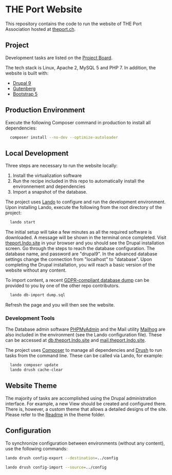 # THE Port Website

This repository contains the code to run the website of THE Port Association hosted at [theport.ch](https://theport.ch).

## Project

Development tasks are listed on the [Project Board](https://app.asana.com/0/1200042243165772/board).

The tech stack is Linux, Apache 2, MySQL 5 and PHP 7. In addition, the website is built with:

* [Drupal 9](https://www.drupal.com/)
* [Gutenberg](https://drupalgutenberg.org/)
* [Bootstrap 5](https://getbootstrap.com/)

## Production Environment

Execute the following Composer command in production to install all dependencies:

```bash
  composer install --no-dev --optimize-autoloader
```

## Local Development

Three steps are necessary to run the website locally:

1. Install the virtualization software
2. Run the recipe included in this repo to automatically install the environnement and dependencies
3. Import a snapshot of the database.

The project uses [Lando](https://lando.dev/) to configure and run the development environment. Upon installing Lando, execute the following from the root directory of the project:

```bash
  lando start
```

The initial setup will take a few minutes as all the required software is downloaded. A message will be shown in the terminal once completed. Visit [theport.lndo.site](http://theport.lndo.site/) in your browser and you should see the Drupal installation screen. Go through the steps to reach the database configuration. The database name, and password are "drupal9". In the advanced database settings change the connection from "localhost" to "database". Upon completing the Drupal installation, you will reach a basic version of the website without any content.

To import content, a recent [GDPR-compliant database dump](https://www.drupal.org/project/drupal_gdpr_team) can be provided to you by one of the other repo contributors.

```bash
  lando db-import dump.sql
```

Refresh the page and you will then see the website.

### Development Tools

The Database admin software [PHPMyAdmin](https://www.phpmyadmin.net/) and the Mail utility [Mailhog](https://github.com/mailhog/MailHog) are also included in the environment (see the Lando configuration file). These can be accessed at [db.theport.lndo.site](http://db.theport.lndo.site) and [mail.theport.lndo.site](http://mail.theport.lndo.site).

The project uses [Composer](https://getcomposer.org/) to manage all dependencies and [Drush](https://www.drush.org/) to run tasks from the command line. These can be called via Lando, for example:

```bash
  lando composer update
  lando drush cache-clear
```

## Website Theme

The majority of tasks are accomplished using the Drupal administration interface. For example, a new View should be created and configured there. There is, however, a custom theme that allows a detailed designs of the site. Please refer to the [Readme](./web/themes/custom/theport/Readme.md) in the theme folder.

## Configuration

To synchronize configuration between environments (without any content), use the following commands:

```bash
lando drush config-export --destination=../config
```

```bash
lando drush config-import --source=../config
```

